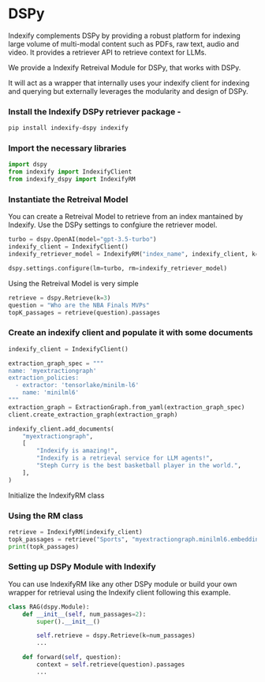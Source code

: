 # DSPy 

Indexify complements DSPy by providing a robust platform for indexing large volume of multi-modal content such as PDFs, raw text, audio and video. It provides a retriever API to retrieve context for LLMs.

We provide a Indexify Retreival Module for DSPy, that works with DSPy.

It will act as a wrapper that internally uses your indexify client for indexing and querying but externally leverages the modularity and design of DSPy.  


### Install the Indexify DSPy retriever package - 
```bash
pip install indexify-dspy indexify
```

### Import the necessary libraries

```python
import dspy
from indexify import IndexifyClient
from indexify_dspy import IndexifyRM

```

### Instantiate the Retreival Model
You can create a Retreival Model to retrieve from an index mantained by Indexify. Use the DSPy settings to confgiure the retriever model.

```python
turbo = dspy.OpenAI(model="gpt-3.5-turbo")
indexify_client = IndexifyClient()
indexify_retriever_model = IndexifyRM("index_name", indexify_client, k=3)

dspy.settings.configure(lm=turbo, rm=indexify_retriever_model)
```

Using the Retreival Model is very simple
```python
retrieve = dspy.Retrieve(k=3)
question = "Who are the NBA Finals MVPs"
topK_passages = retrieve(question).passages
```

### Create an indexify client and populate it with some documents

```python
indexify_client = IndexifyClient()

extraction_graph_spec = """
name: 'myextractiongraph'
extraction_policies:
  - extractor: 'tensorlake/minilm-l6'
    name: 'minilml6'
"""
extraction_graph = ExtractionGraph.from_yaml(extraction_graph_spec)
client.create_extraction_graph(extraction_graph)  

indexify_client.add_documents(
    "myextractiongraph",
    [
        "Indexify is amazing!",
        "Indexify is a retrieval service for LLM agents!",
        "Steph Curry is the best basketball player in the world.",
    ],
)
```

Initialize the IndexifyRM class

### Using the RM class 
```python
retrieve = IndexifyRM(indexify_client)
topk_passages = retrieve("Sports", "myextractiongraph.minilml6.embedding", k=2).passages
print(topk_passages)
```

### Setting up DSPy Module with Indexify

You can use IndexifyRM like any other DSPy module or build your own wrapper for retrieval using the Indexify client following this example.  

```python
class RAG(dspy.Module):
    def __init__(self, num_passages=2):
        super().__init__()

        self.retrieve = dspy.Retrieve(k=num_passages)
        ...

    def forward(self, question):
        context = self.retrieve(question).passages
        ...
``` 